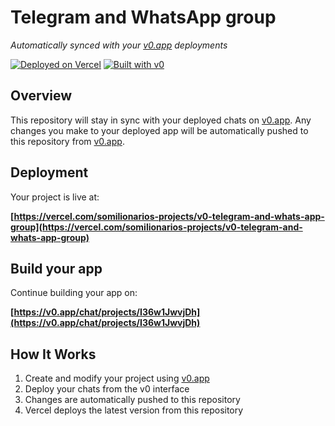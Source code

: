 # Telegram and WhatsApp group

*Automatically synced with your [v0.app](https://v0.app) deployments*

[![Deployed on Vercel](https://img.shields.io/badge/Deployed%20on-Vercel-black?style=for-the-badge&logo=vercel)](https://vercel.com/somilionarios-projects/v0-telegram-and-whats-app-group)
[![Built with v0](https://img.shields.io/badge/Built%20with-v0.app-black?style=for-the-badge)](https://v0.app/chat/projects/I36w1JwvjDh)

## Overview

This repository will stay in sync with your deployed chats on [v0.app](https://v0.app).
Any changes you make to your deployed app will be automatically pushed to this repository from [v0.app](https://v0.app).

## Deployment

Your project is live at:

**[https://vercel.com/somilionarios-projects/v0-telegram-and-whats-app-group](https://vercel.com/somilionarios-projects/v0-telegram-and-whats-app-group)**

## Build your app

Continue building your app on:

**[https://v0.app/chat/projects/I36w1JwvjDh](https://v0.app/chat/projects/I36w1JwvjDh)**

## How It Works

1. Create and modify your project using [v0.app](https://v0.app)
2. Deploy your chats from the v0 interface
3. Changes are automatically pushed to this repository
4. Vercel deploys the latest version from this repository